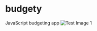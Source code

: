 # budgety
JavaScript budgeting app
![Test Image 1](http://craftbeerpassport-b860.kxcdn.com/wp-content/uploads/2018/10/Black-Lab-Brewing-Logo.png)
